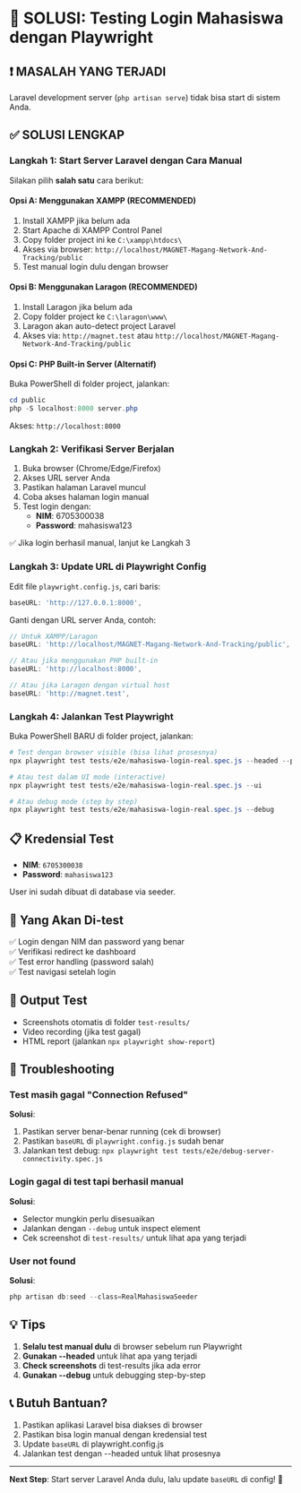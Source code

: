 # 🎯 SOLUSI: Testing Login Mahasiswa dengan Playwright

## ❗ MASALAH YANG TERJADI
Laravel development server (`php artisan serve`) tidak bisa start di sistem Anda.

## ✅ SOLUSI LENGKAP

### Langkah 1: Start Server Laravel dengan Cara Manual

Silakan pilih **salah satu** cara berikut:

#### Opsi A: Menggunakan XAMPP (RECOMMENDED)
1. Install XAMPP jika belum ada
2. Start Apache di XAMPP Control Panel
3. Copy folder project ini ke `C:\xampp\htdocs\`
4. Akses via browser: `http://localhost/MAGNET-Magang-Network-And-Tracking/public`
5. Test manual login dulu dengan browser

#### Opsi B: Menggunakan Laragon (RECOMMENDED)
1. Install Laragon jika belum ada
2. Copy folder project ke `C:\laragon\www\`
3. Laragon akan auto-detect project Laravel
4. Akses via: `http://magnet.test` atau `http://localhost/MAGNET-Magang-Network-And-Tracking/public`

#### Opsi C: PHP Built-in Server (Alternatif)
Buka PowerShell di folder project, jalankan:
```powershell
cd public
php -S localhost:8000 server.php
```
Akses: `http://localhost:8000`

### Langkah 2: Verifikasi Server Berjalan

1. Buka browser (Chrome/Edge/Firefox)
2. Akses URL server Anda
3. Pastikan halaman Laravel muncul
4. Coba akses halaman login manual
5. Test login dengan:
   - **NIM**: 6705300038
   - **Password**: mahasiswa123

✅ Jika login berhasil manual, lanjut ke Langkah 3

### Langkah 3: Update URL di Playwright Config

Edit file `playwright.config.js`, cari baris:
```javascript
baseURL: 'http://127.0.0.1:8000',
```

Ganti dengan URL server Anda, contoh:
```javascript
// Untuk XAMPP/Laragon
baseURL: 'http://localhost/MAGNET-Magang-Network-And-Tracking/public',

// Atau jika menggunakan PHP built-in
baseURL: 'http://localhost:8000',

// Atau jika Laragon dengan virtual host
baseURL: 'http://magnet.test',
```

### Langkah 4: Jalankan Test Playwright

Buka PowerShell BARU di folder project, jalankan:

```powershell
# Test dengan browser visible (bisa lihat prosesnya)
npx playwright test tests/e2e/mahasiswa-login-real.spec.js --headed --project=chromium

# Atau test dalam UI mode (interactive)
npx playwright test tests/e2e/mahasiswa-login-real.spec.js --ui

# Atau debug mode (step by step)
npx playwright test tests/e2e/mahasiswa-login-real.spec.js --debug
```

## 📋 Kredensial Test

- **NIM**: `6705300038`
- **Password**: `mahasiswa123`

User ini sudah dibuat di database via seeder.

## 🎯 Yang Akan Di-test

✅ Login dengan NIM dan password yang benar  
✅ Verifikasi redirect ke dashboard  
✅ Test error handling (password salah)  
✅ Test navigasi setelah login  

## 📸 Output Test

- Screenshots otomatis di folder `test-results/`
- Video recording (jika test gagal)
- HTML report (jalankan `npx playwright show-report`)

## 🐛 Troubleshooting

### Test masih gagal "Connection Refused"
**Solusi**: 
1. Pastikan server benar-benar running (cek di browser)
2. Pastikan `baseURL` di `playwright.config.js` sudah benar
3. Jalankan test debug: `npx playwright test tests/e2e/debug-server-connectivity.spec.js`

### Login gagal di test tapi berhasil manual
**Solusi**:
- Selector mungkin perlu disesuaikan
- Jalankan dengan `--debug` untuk inspect element
- Cek screenshot di `test-results/` untuk lihat apa yang terjadi

### User not found
**Solusi**:
```powershell
php artisan db:seed --class=RealMahasiswaSeeder
```

## 💡 Tips

1. **Selalu test manual dulu** di browser sebelum run Playwright
2. **Gunakan --headed** untuk lihat apa yang terjadi
3. **Check screenshots** di test-results jika ada error
4. **Gunakan --debug** untuk debugging step-by-step

## 📞 Butuh Bantuan?

1. Pastikan aplikasi Laravel bisa diakses di browser
2. Pastikan bisa login manual dengan kredensial test
3. Update `baseURL` di playwright.config.js
4. Jalankan test dengan --headed untuk lihat prosesnya

---

**Next Step**: Start server Laravel Anda dulu, lalu update `baseURL` di config! 🚀
